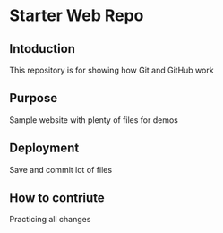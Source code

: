 # Starter Web Repo

## Intoduction

This repository is for showing how Git and GitHub work

## Purpose

Sample website with plenty of files for demos

## Deployment

Save and commit lot of files

## How to contriute

Practicing all changes
